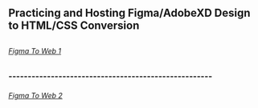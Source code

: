 <h2>Practicing and Hosting Figma/AdobeXD Design to HTML/CSS Conversion<h2>

<a href="https://ch1sty.github.io/practicingUItoWeb/figmaWeb1/"><h6>Figma To Web 1</h6></a>

  <h3>-----------------------------------------------------</h3>

<a href="https://ch1sty.github.io/practicingUItoWeb/honda-cbr/"><h6 >Figma To Web 2</h6></a>
